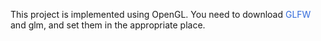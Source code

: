 This project is implemented using OpenGL. You need to download <font color=#3169da>GLFW</font> and glm, and set them in the appropriate place.
